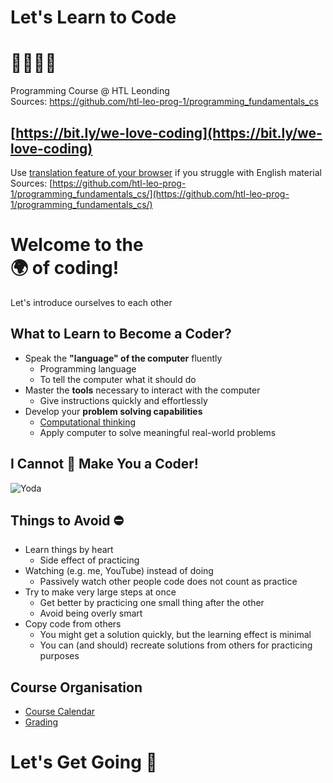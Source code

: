 # Let's Learn to Code

# 👩‍💻👨‍💻

Programming Course @ HTL Leonding<br/>
Sources: https://github.com/htl-leo-prog-1/programming_fundamentals_cs


## [https://bit.ly/we-love-coding](https://bit.ly/we-love-coding)

Use [translation feature of your browser](https://support.google.com/chrome/answer/173424) if you struggle with English material<br/>
Sources: [https://github.com/htl-leo-prog-1/programming_fundamentals_cs/](https://github.com/htl-leo-prog-1/programming_fundamentals_cs/)


# Welcome to the <br/> 🌍 of coding!

Let's introduce ourselves to each other


## What to Learn to Become a Coder?

* Speak <!-- .element: class="fragment" --> the **"language" of the computer** fluently
  * Programming language
  * To tell the computer what it should do
* Master <!-- .element: class="fragment" --> the **tools** necessary to interact with the computer
  * Give instructions quickly and effortlessly
* Develop <!-- .element: class="fragment" --> your **problem solving capabilities**
  * [Computational thinking](https://en.wikipedia.org/wiki/Computational_thinking)
  * Apply computer to solve meaningful real-world problems


## I Cannot 🚫 Make You a Coder!

![Yoda](https://www.meme-arsenal.com/memes/1c53eafd030f1a3fb53a1afe41d82a19.jpg)


## Things to **Avoid** ⛔

* Learn <!-- .element: class="fragment" --> things by heart
  * Side effect of practicing
* Watching <!-- .element: class="fragment" --> (e.g. me, YouTube) instead of doing
  * Passively watch other people code does not count as practice
* Try <!-- .element: class="fragment" --> to make very large steps at once
  * Get better by practicing one small thing after the other
  * Avoid being overly smart
* Copy <!-- .element: class="fragment" --> code from others
  * You might get a solution quickly, but the learning effect is minimal
  * You can (and should) recreate solutions from others for practicing purposes


## Course Organisation

* [Course Calendar](https://github.com/htl-leo-prog-1/programming_fundamentals_cs/blob/main/course/01-calendar.md)
* [Grading](https://github.com/htl-leo-prog-1/programming_fundamentals_cs/blob/main/course/01-grading.md)


# Let's Get Going 🥳